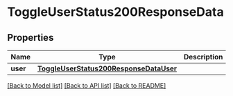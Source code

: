 # ToggleUserStatus200ResponseData

## Properties
Name | Type | Description | Notes
------------ | ------------- | ------------- | -------------
**user** | [**ToggleUserStatus200ResponseDataUser**](ToggleUserStatus200ResponseDataUser.md) |  | [optional] 

[[Back to Model list]](../README.md#documentation-for-models) [[Back to API list]](../README.md#documentation-for-api-endpoints) [[Back to README]](../README.md)


